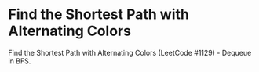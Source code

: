 # Find the Shortest Path with Alternating Colors

Find the Shortest Path with Alternating Colors (LeetCode #1129) - Dequeue in BFS.
